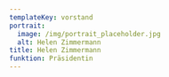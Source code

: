 ```yaml
---
templateKey: vorstand
portrait:
  image: /img/portrait_placeholder.jpg
  alt: Helen Zimmermann
title: Helen Zimmermann
funktion: Präsidentin
---
```


